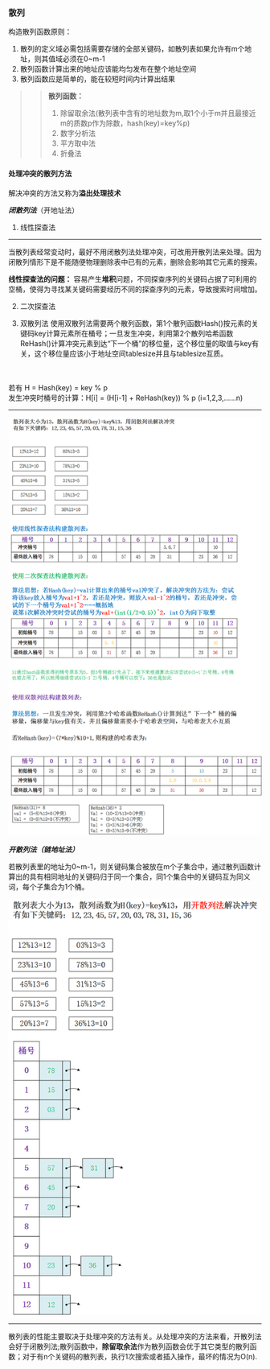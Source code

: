 ### 散列

构造散列函数原则：
1. 散列的定义域必需包括需要存储的全部关键码，如散列表如果允许有m个地址，则其值域必须在0~m-1
2. 散列函数计算出来的地址应该能均匀发布在整个地址空间
3. 散列函数应是简单的，能在较短时间内计算出结果

>>
>>**散列函数：**<br>
>>1. 除留取余法(散列表中含有的地址数为m,取1个小于m并且最接近m的质数p作为除数，hash(key)=key%p)<br>
>>2. 数字分析法<br>
>>3. 平方取中法<br>
>>4. 折叠法<br>

#### 处理冲突的散列方法
解决冲突的方法又称为**溢出处理技术**   

***闭散列法***（开地址法）
1. 线性探查法

-----

当散列表经常变动时，最好不用闭散列法处理冲突，可改用开散列法来处理。因为闭散列情形下是不能随便物理删除表中已有的元素，删除会影响其它元素的搜索。

**线性探查法的问题：**
容易产生**堆积**问题，不同探查序列的关键码占据了可利用的空桶，使得为寻找某关键码需要经历不同的探查序列的元素，导致搜索时间增加。

2. 二次探查法

3. 双散列法
   使用双散列法需要两个散列函数，第1个散列函数Hash()按元素的关键码key计算元素所在桶号；一旦发生冲突，利用第2个散列哈希函数ReHash()计算冲突元素到达“下一个桶”的移位量，这个移位量的取值与key有关，这个移位量应该小于地址空间tablesize并且与tablesize互质。
<br>
<br>若有 H = Hash(key) = key % p
<br>发生冲突时桶号的计算：H[i] = (H[i-1] + ReHash(key)) % p  (i=1,2,3,……n)
<br>

-----

![哈希表](https://github.com/HurricanGod/Home/blob/master/img/hashtable%E9%97%AD%E6%95%A3%E5%88%97%E6%B3%95%E8%A7%A3%E5%86%B3%E5%86%B2%E7%AA%81.png)

***开散列法（链地址法）***

若散列表里的地址为0~m-1，则关键码集合被放在m个子集合中，通过散列函数计算出的具有相同地址的关键码归于同一个集合，同1个集合中的关键码互为同义词，每个子集合为1个桶。

![链地址法解决散列函数冲突](https://github.com/HurricanGod/Home/blob/master/img/open_hashtable.png)

----

散列表的性能主要取决于处理冲突的方法有关。从处理冲突的方法来看，开散列法会好于闭散列法;散列函数中，**除留取余法**作为散列函数会优于其它类型的散列函数；对于有n个关键码的散列表，执行1次搜索或者插入操作，最坏的情况为O(n).
